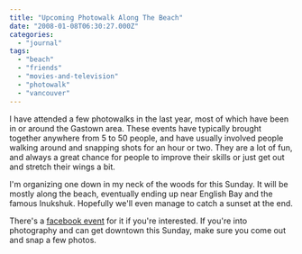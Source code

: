 ```yaml
---
title: "Upcoming Photowalk Along The Beach"
date: "2008-01-08T06:30:27.000Z"
categories: 
  - "journal"
tags: 
  - "beach"
  - "friends"
  - "movies-and-television"
  - "photowalk"
  - "vancouver"
---
```


I have attended a few photowalks in the last year, most of which have been in or around the Gastown area. These events have typically brought together anywhere from 5 to 50 people, and have usually involved people walking around and snapping shots for an hour or two. They are a lot of fun, and always a great chance for people to improve their skills or just get out and stretch their wings a bit.

I'm organizing one down in my neck of the woods for this Sunday. It will be mostly along the beach, eventually ending up near English Bay and the famous Inukshuk. Hopefully we'll even manage to catch a sunset at the end.

There's a [facebook event](http://www.facebook.com/event.php?eid=6438414942) for it if you're interested. If you're into photography and can get downtown this Sunday, make sure you come out and snap a few photos.
